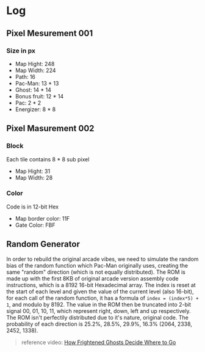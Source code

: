 # Log

## Pixel Mesurement 001
### Size in px
  - Map Hight: 248
  - Map Width: 224
  - Path: 16
  - Pac-Man: 13 * 13
  - Ghost: 14 * 14
  - Bonus fruit: 12 * 14
  - Pac: 2 * 2
  - Energizer: 8 * 8

## Pixel Masurement 002
### Block
Each tile contains 8 * 8 sub pixel
  - Map Hight: 31
  - Map Width: 28
### Color
Code is in 12-bit Hex
  - Map border color: 11F
  - Gate Color: FBF

## Random Generator
In order to rebuild the original arcade vibes, we need to simulate the random bias of the random function which Pac-Man originally uses, creating the same "random" direction (which is not equally distributed). The ROM is made up with the first 8KB of original arcade version assembly code instructions, which is a 8192 16-bit Hexadecimal array. The index is reset at the start of each level and given the value of the current level (also 16-bit), for each call of the random function, it has a formula of `index = (index*5) + 1`, and modulo by 8192. The value in the ROM then be truncated into 2-bit signal 00, 01, 10, 11, which represent right, down, left and up respectively. The ROM isn't perfectily distributed due to it's nature, original code. The probability of each direction is 25.2%, 28.5%, 29.9%, 16.3% (2064, 2338, 2452, 1338).
> reference video: [How Frightened Ghosts Decide Where to Go](https://www.youtube.com/watch?v=eFP0_rkjwlY)


